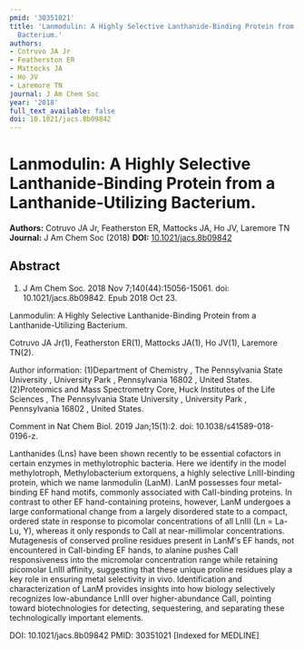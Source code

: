 ```yaml
---
pmid: '30351021'
title: 'Lanmodulin: A Highly Selective Lanthanide-Binding Protein from a Lanthanide-Utilizing
  Bacterium.'
authors:
- Cotruvo JA Jr
- Featherston ER
- Mattocks JA
- Ho JV
- Laremore TN
journal: J Am Chem Soc
year: '2018'
full_text_available: false
doi: 10.1021/jacs.8b09842
---
```


# Lanmodulin: A Highly Selective Lanthanide-Binding Protein from a Lanthanide-Utilizing Bacterium.
**Authors:** Cotruvo JA Jr, Featherston ER, Mattocks JA, Ho JV, Laremore TN
**Journal:** J Am Chem Soc (2018)
**DOI:** [10.1021/jacs.8b09842](https://doi.org/10.1021/jacs.8b09842)

## Abstract

1. J Am Chem Soc. 2018 Nov 7;140(44):15056-15061. doi: 10.1021/jacs.8b09842. Epub
 2018 Oct 23.

Lanmodulin: A Highly Selective Lanthanide-Binding Protein from a 
Lanthanide-Utilizing Bacterium.

Cotruvo JA Jr(1), Featherston ER(1), Mattocks JA(1), Ho JV(1), Laremore TN(2).

Author information:
(1)Department of Chemistry , The Pennsylvania State University , University Park 
, Pennsylvania 16802 , United States.
(2)Proteomics and Mass Spectrometry Core, Huck Institutes of the Life Sciences , 
The Pennsylvania State University , University Park , Pennsylvania 16802 , 
United States.

Comment in
    Nat Chem Biol. 2019 Jan;15(1):2. doi: 10.1038/s41589-018-0196-z.

Lanthanides (Lns) have been shown recently to be essential cofactors in certain 
enzymes in methylotrophic bacteria. Here we identify in the model methylotroph, 
Methylobacterium extorquens, a highly selective LnIII-binding protein, which we 
name lanmodulin (LanM). LanM possesses four metal-binding EF hand motifs, 
commonly associated with CaII-binding proteins. In contrast to other EF 
hand-containing proteins, however, LanM undergoes a large conformational change 
from a largely disordered state to a compact, ordered state in response to 
picomolar concentrations of all LnIII (Ln = La-Lu, Y), whereas it only responds 
to CaII at near-millimolar concentrations. Mutagenesis of conserved proline 
residues present in LanM's EF hands, not encountered in CaII-binding EF hands, 
to alanine pushes CaII responsiveness into the micromolar concentration range 
while retaining picomolar LnIII affinity, suggesting that these unique proline 
residues play a key role in ensuring metal selectivity in vivo. Identification 
and characterization of LanM provides insights into how biology selectively 
recognizes low-abundance LnIII over higher-abundance CaII, pointing toward 
biotechnologies for detecting, sequestering, and separating these 
technologically important elements.

DOI: 10.1021/jacs.8b09842
PMID: 30351021 [Indexed for MEDLINE]

